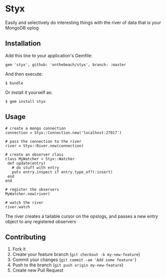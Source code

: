 # Styx

Easily and selectively do interesting things with the river of data that is your
MongoDB oplog

## Installation

Add this line to your application's Gemfile:

    gem 'styx', github: 'onthebeach/styx', branch: :master

And then execute:

    $ bundle

Or install it yourself as:

    $ gem install styx

## Usage

    # create a mongo connection
    connection = Styx::Connection.new('localhost:27017')

    # pass the connection to the river
    river = Styx::River.new(connection)

    # create an observer class
    class MyWatcher < Styx::Watcher
     def update(entry)
       # do stuff with entry
       puts entry.inspect if entry.type_of?(:insert)
     end
    end

    # register the observers
    MyWatcher.new(river)

    # watch the river
    river.watch

The river creates a tailable cursor on the opslogs, and passes a new entry object to
any registered observers

## Contributing

1. Fork it
2. Create your feature branch (`git checkout -b my-new-feature`)
3. Commit your changes (`git commit -am 'Add some feature'`)
4. Push to the branch (`git push origin my-new-feature`)
5. Create new Pull Request
